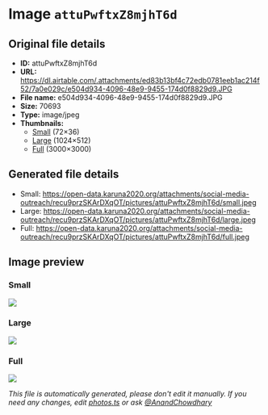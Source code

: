 # Image `attuPwftxZ8mjhT6d`

## Original file details

- **ID:** attuPwftxZ8mjhT6d
- **URL:** https://dl.airtable.com/.attachments/ed83b13bf4c72edb0781eeb1ac214f52/7a0e029c/e504d934-4096-48e9-9455-174d0f8829d9.JPG
- **File name:** e504d934-4096-48e9-9455-174d0f8829d9.JPG
- **Size:** 70693
- **Type:** image/jpeg
- **Thumbnails:**
  - [Small](https://dl.airtable.com/.attachmentThumbnails/fe74128ac5f07fce0348cce39ba3f5a0/ce7e7559) (72×36)
  - [Large](https://dl.airtable.com/.attachmentThumbnails/6b8de3ff553ed09866adc3d228a57e86/22a76b7d) (1024×512)
  - [Full](https://dl.airtable.com/.attachmentThumbnails/6b764df4b6630d8b962708c235ae41aa/27f2442a) (3000×3000)

## Generated file details

- Small: https://open-data.karuna2020.org/attachments/social-media-outreach/recu9przSKArDXqOT/pictures/attuPwftxZ8mjhT6d/small.jpeg
- Large: https://open-data.karuna2020.org/attachments/social-media-outreach/recu9przSKArDXqOT/pictures/attuPwftxZ8mjhT6d/large.jpeg
- Full: https://open-data.karuna2020.org/attachments/social-media-outreach/recu9przSKArDXqOT/pictures/attuPwftxZ8mjhT6d/full.jpeg

## Image preview

### Small

![](https://open-data.karuna2020.org/attachments/social-media-outreach/recu9przSKArDXqOT/pictures/attuPwftxZ8mjhT6d/small.jpeg)

### Large

![](https://open-data.karuna2020.org/attachments/social-media-outreach/recu9przSKArDXqOT/pictures/attuPwftxZ8mjhT6d/large.jpeg)

### Full

![](https://open-data.karuna2020.org/attachments/social-media-outreach/recu9przSKArDXqOT/pictures/attuPwftxZ8mjhT6d/full.jpeg)

_This file is automatically generated, please don't edit it manually. If you need any changes, edit [photos.ts](/photos.ts) or ask [@AnandChowdhary](https://github.com/AnandChowdhary)_
